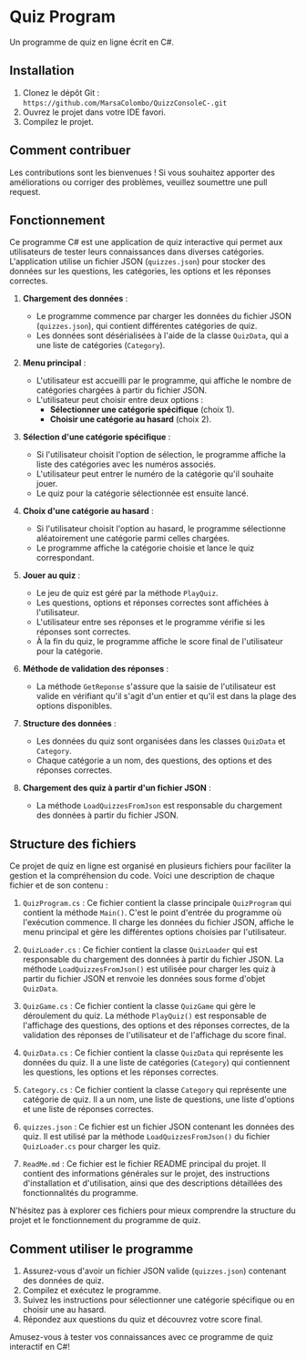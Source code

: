 # Quiz Program

Un programme de quiz en ligne écrit en C#.

## Installation

1. Clonez le dépôt Git : `https://github.com/MarsaColombo/QuizzConsoleC-.git`
2. Ouvrez le projet dans votre IDE favori.
3. Compilez le projet.

## Comment contribuer

Les contributions sont les bienvenues ! Si vous souhaitez apporter des améliorations ou corriger des problèmes, veuillez soumettre une pull request.

## Fonctionnement

Ce programme C# est une application de quiz interactive qui permet aux utilisateurs de tester leurs connaissances dans diverses catégories. L'application utilise un fichier JSON (`quizzes.json`) pour stocker des données sur les questions, les catégories, les options et les réponses correctes.

1. **Chargement des données** :

   - Le programme commence par charger les données du fichier JSON (`quizzes.json`), qui contient différentes catégories de quiz.
   - Les données sont désérialisées à l'aide de la classe `QuizData`, qui a une liste de catégories (`Category`).

2. **Menu principal** :

   - L'utilisateur est accueilli par le programme, qui affiche le nombre de catégories chargées à partir du fichier JSON.
   - L'utilisateur peut choisir entre deux options :
     - **Sélectionner une catégorie spécifique** (choix 1).
     - **Choisir une catégorie au hasard** (choix 2).

3. **Sélection d'une catégorie spécifique** :

   - Si l'utilisateur choisit l'option de sélection, le programme affiche la liste des catégories avec les numéros associés.
   - L'utilisateur peut entrer le numéro de la catégorie qu'il souhaite jouer.
   - Le quiz pour la catégorie sélectionnée est ensuite lancé.

4. **Choix d'une catégorie au hasard** :

   - Si l'utilisateur choisit l'option au hasard, le programme sélectionne aléatoirement une catégorie parmi celles chargées.
   - Le programme affiche la catégorie choisie et lance le quiz correspondant.

5. **Jouer au quiz** :

   - Le jeu de quiz est géré par la méthode `PlayQuiz`.
   - Les questions, options et réponses correctes sont affichées à l'utilisateur.
   - L'utilisateur entre ses réponses et le programme vérifie si les réponses sont correctes.
   - À la fin du quiz, le programme affiche le score final de l'utilisateur pour la catégorie.

6. **Méthode de validation des réponses** :

   - La méthode `GetReponse` s'assure que la saisie de l'utilisateur est valide en vérifiant qu'il s'agit d'un entier et qu'il est dans la plage des options disponibles.

7. **Structure des données** :

   - Les données du quiz sont organisées dans les classes `QuizData` et `Category`.
   - Chaque catégorie a un nom, des questions, des options et des réponses correctes.

8. **Chargement des quiz à partir d'un fichier JSON** :
   - La méthode `LoadQuizzesFromJson` est responsable du chargement des données à partir du fichier JSON.

## Structure des fichiers

Ce projet de quiz en ligne est organisé en plusieurs fichiers pour faciliter la gestion et la compréhension du code. Voici une description de chaque fichier et de son contenu :

1. `QuizProgram.cs` : Ce fichier contient la classe principale `QuizProgram` qui contient la méthode `Main()`. C'est le point d'entrée du programme où l'exécution commence. Il charge les données du fichier JSON, affiche le menu principal et gère les différentes options choisies par l'utilisateur.

2. `QuizLoader.cs` : Ce fichier contient la classe `QuizLoader` qui est responsable du chargement des données à partir du fichier JSON. La méthode `LoadQuizzesFromJson()` est utilisée pour charger les quiz à partir du fichier JSON et renvoie les données sous forme d'objet `QuizData`.

3. `QuizGame.cs` : Ce fichier contient la classe `QuizGame` qui gère le déroulement du quiz. La méthode `PlayQuiz()` est responsable de l'affichage des questions, des options et des réponses correctes, de la validation des réponses de l'utilisateur et de l'affichage du score final.

4. `QuizData.cs` : Ce fichier contient la classe `QuizData` qui représente les données du quiz. Il a une liste de catégories (`Category`) qui contiennent les questions, les options et les réponses correctes.

5. `Category.cs` : Ce fichier contient la classe `Category` qui représente une catégorie de quiz. Il a un nom, une liste de questions, une liste d'options et une liste de réponses correctes.

6. `quizzes.json` : Ce fichier est un fichier JSON contenant les données des quiz. Il est utilisé par la méthode `LoadQuizzesFromJson()` du fichier `QuizLoader.cs` pour charger les quiz.

7. `ReadMe.md` : Ce fichier est le fichier README principal du projet. Il contient des informations générales sur le projet, des instructions d'installation et d'utilisation, ainsi que des descriptions détaillées des fonctionnalités du programme.

N'hésitez pas à explorer ces fichiers pour mieux comprendre la structure du projet et le fonctionnement du programme de quiz.

## Comment utiliser le programme

1. Assurez-vous d'avoir un fichier JSON valide (`quizzes.json`) contenant des données de quiz.
2. Compilez et exécutez le programme.
3. Suivez les instructions pour sélectionner une catégorie spécifique ou en choisir une au hasard.
4. Répondez aux questions du quiz et découvrez votre score final.

Amusez-vous à tester vos connaissances avec ce programme de quiz interactif en C#!
